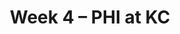 ---
layout: game
title: Week 4 – PHI at KC
season: 2005
game_id: 2005_04_PHI_KC
away_team: PHI
home_team: KC
---